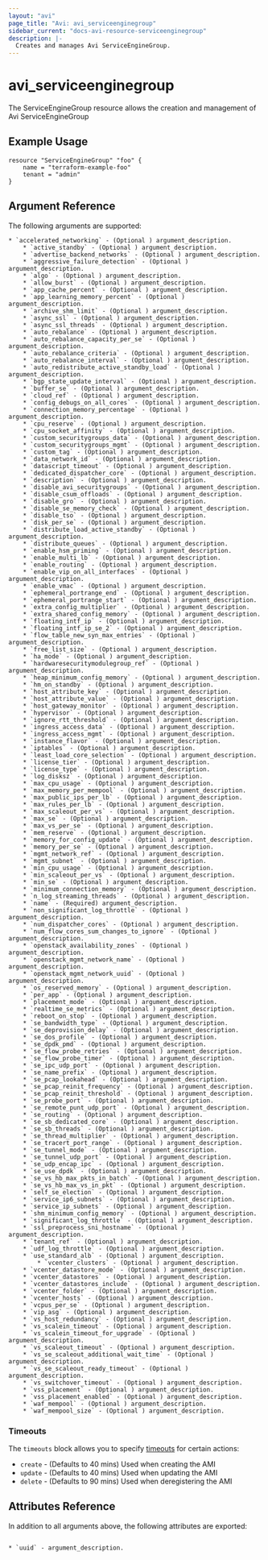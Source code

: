 ```yaml
---
layout: "avi"
page_title: "Avi: avi_serviceenginegroup"
sidebar_current: "docs-avi-resource-serviceenginegroup"
description: |-
  Creates and manages Avi ServiceEngineGroup.
---
```


# avi_serviceenginegroup

The ServiceEngineGroup resource allows the creation and management of Avi ServiceEngineGroup

## Example Usage

```hcl
resource "ServiceEngineGroup" "foo" {
    name = "terraform-example-foo"
    tenant = "admin"
}
```

## Argument Reference

The following arguments are supported:

    * `accelerated_networking` - (Optional ) argument_description.
        * `active_standby` - (Optional ) argument_description.
        * `advertise_backend_networks` - (Optional ) argument_description.
        * `aggressive_failure_detection` - (Optional ) argument_description.
        * `algo` - (Optional ) argument_description.
        * `allow_burst` - (Optional ) argument_description.
        * `app_cache_percent` - (Optional ) argument_description.
        * `app_learning_memory_percent` - (Optional ) argument_description.
        * `archive_shm_limit` - (Optional ) argument_description.
        * `async_ssl` - (Optional ) argument_description.
        * `async_ssl_threads` - (Optional ) argument_description.
        * `auto_rebalance` - (Optional ) argument_description.
        * `auto_rebalance_capacity_per_se` - (Optional ) argument_description.
        * `auto_rebalance_criteria` - (Optional ) argument_description.
        * `auto_rebalance_interval` - (Optional ) argument_description.
        * `auto_redistribute_active_standby_load` - (Optional ) argument_description.
        * `bgp_state_update_interval` - (Optional ) argument_description.
        * `buffer_se` - (Optional ) argument_description.
        * `cloud_ref` - (Optional ) argument_description.
        * `config_debugs_on_all_cores` - (Optional ) argument_description.
        * `connection_memory_percentage` - (Optional ) argument_description.
        * `cpu_reserve` - (Optional ) argument_description.
        * `cpu_socket_affinity` - (Optional ) argument_description.
        * `custom_securitygroups_data` - (Optional ) argument_description.
        * `custom_securitygroups_mgmt` - (Optional ) argument_description.
        * `custom_tag` - (Optional ) argument_description.
        * `data_network_id` - (Optional ) argument_description.
        * `datascript_timeout` - (Optional ) argument_description.
        * `dedicated_dispatcher_core` - (Optional ) argument_description.
        * `description` - (Optional ) argument_description.
        * `disable_avi_securitygroups` - (Optional ) argument_description.
        * `disable_csum_offloads` - (Optional ) argument_description.
        * `disable_gro` - (Optional ) argument_description.
        * `disable_se_memory_check` - (Optional ) argument_description.
        * `disable_tso` - (Optional ) argument_description.
        * `disk_per_se` - (Optional ) argument_description.
        * `distribute_load_active_standby` - (Optional ) argument_description.
        * `distribute_queues` - (Optional ) argument_description.
        * `enable_hsm_priming` - (Optional ) argument_description.
        * `enable_multi_lb` - (Optional ) argument_description.
        * `enable_routing` - (Optional ) argument_description.
        * `enable_vip_on_all_interfaces` - (Optional ) argument_description.
        * `enable_vmac` - (Optional ) argument_description.
        * `ephemeral_portrange_end` - (Optional ) argument_description.
        * `ephemeral_portrange_start` - (Optional ) argument_description.
        * `extra_config_multiplier` - (Optional ) argument_description.
        * `extra_shared_config_memory` - (Optional ) argument_description.
        * `floating_intf_ip` - (Optional ) argument_description.
        * `floating_intf_ip_se_2` - (Optional ) argument_description.
        * `flow_table_new_syn_max_entries` - (Optional ) argument_description.
        * `free_list_size` - (Optional ) argument_description.
        * `ha_mode` - (Optional ) argument_description.
        * `hardwaresecuritymodulegroup_ref` - (Optional ) argument_description.
        * `heap_minimum_config_memory` - (Optional ) argument_description.
        * `hm_on_standby` - (Optional ) argument_description.
        * `host_attribute_key` - (Optional ) argument_description.
        * `host_attribute_value` - (Optional ) argument_description.
        * `host_gateway_monitor` - (Optional ) argument_description.
        * `hypervisor` - (Optional ) argument_description.
        * `ignore_rtt_threshold` - (Optional ) argument_description.
        * `ingress_access_data` - (Optional ) argument_description.
        * `ingress_access_mgmt` - (Optional ) argument_description.
        * `instance_flavor` - (Optional ) argument_description.
        * `iptables` - (Optional ) argument_description.
        * `least_load_core_selection` - (Optional ) argument_description.
        * `license_tier` - (Optional ) argument_description.
        * `license_type` - (Optional ) argument_description.
        * `log_disksz` - (Optional ) argument_description.
        * `max_cpu_usage` - (Optional ) argument_description.
        * `max_memory_per_mempool` - (Optional ) argument_description.
        * `max_public_ips_per_lb` - (Optional ) argument_description.
        * `max_rules_per_lb` - (Optional ) argument_description.
        * `max_scaleout_per_vs` - (Optional ) argument_description.
        * `max_se` - (Optional ) argument_description.
        * `max_vs_per_se` - (Optional ) argument_description.
        * `mem_reserve` - (Optional ) argument_description.
        * `memory_for_config_update` - (Optional ) argument_description.
        * `memory_per_se` - (Optional ) argument_description.
        * `mgmt_network_ref` - (Optional ) argument_description.
        * `mgmt_subnet` - (Optional ) argument_description.
        * `min_cpu_usage` - (Optional ) argument_description.
        * `min_scaleout_per_vs` - (Optional ) argument_description.
        * `min_se` - (Optional ) argument_description.
        * `minimum_connection_memory` - (Optional ) argument_description.
        * `n_log_streaming_threads` - (Optional ) argument_description.
        * `name` - (Required) argument_description.
        * `non_significant_log_throttle` - (Optional ) argument_description.
        * `num_dispatcher_cores` - (Optional ) argument_description.
        * `num_flow_cores_sum_changes_to_ignore` - (Optional ) argument_description.
        * `openstack_availability_zones` - (Optional ) argument_description.
        * `openstack_mgmt_network_name` - (Optional ) argument_description.
        * `openstack_mgmt_network_uuid` - (Optional ) argument_description.
        * `os_reserved_memory` - (Optional ) argument_description.
        * `per_app` - (Optional ) argument_description.
        * `placement_mode` - (Optional ) argument_description.
        * `realtime_se_metrics` - (Optional ) argument_description.
        * `reboot_on_stop` - (Optional ) argument_description.
        * `se_bandwidth_type` - (Optional ) argument_description.
        * `se_deprovision_delay` - (Optional ) argument_description.
        * `se_dos_profile` - (Optional ) argument_description.
        * `se_dpdk_pmd` - (Optional ) argument_description.
        * `se_flow_probe_retries` - (Optional ) argument_description.
        * `se_flow_probe_timer` - (Optional ) argument_description.
        * `se_ipc_udp_port` - (Optional ) argument_description.
        * `se_name_prefix` - (Optional ) argument_description.
        * `se_pcap_lookahead` - (Optional ) argument_description.
        * `se_pcap_reinit_frequency` - (Optional ) argument_description.
        * `se_pcap_reinit_threshold` - (Optional ) argument_description.
        * `se_probe_port` - (Optional ) argument_description.
        * `se_remote_punt_udp_port` - (Optional ) argument_description.
        * `se_routing` - (Optional ) argument_description.
        * `se_sb_dedicated_core` - (Optional ) argument_description.
        * `se_sb_threads` - (Optional ) argument_description.
        * `se_thread_multiplier` - (Optional ) argument_description.
        * `se_tracert_port_range` - (Optional ) argument_description.
        * `se_tunnel_mode` - (Optional ) argument_description.
        * `se_tunnel_udp_port` - (Optional ) argument_description.
        * `se_udp_encap_ipc` - (Optional ) argument_description.
        * `se_use_dpdk` - (Optional ) argument_description.
        * `se_vs_hb_max_pkts_in_batch` - (Optional ) argument_description.
        * `se_vs_hb_max_vs_in_pkt` - (Optional ) argument_description.
        * `self_se_election` - (Optional ) argument_description.
        * `service_ip6_subnets` - (Optional ) argument_description.
        * `service_ip_subnets` - (Optional ) argument_description.
        * `shm_minimum_config_memory` - (Optional ) argument_description.
        * `significant_log_throttle` - (Optional ) argument_description.
        * `ssl_preprocess_sni_hostname` - (Optional ) argument_description.
        * `tenant_ref` - (Optional ) argument_description.
        * `udf_log_throttle` - (Optional ) argument_description.
        * `use_standard_alb` - (Optional ) argument_description.
            * `vcenter_clusters` - (Optional ) argument_description.
        * `vcenter_datastore_mode` - (Optional ) argument_description.
        * `vcenter_datastores` - (Optional ) argument_description.
        * `vcenter_datastores_include` - (Optional ) argument_description.
        * `vcenter_folder` - (Optional ) argument_description.
        * `vcenter_hosts` - (Optional ) argument_description.
        * `vcpus_per_se` - (Optional ) argument_description.
        * `vip_asg` - (Optional ) argument_description.
        * `vs_host_redundancy` - (Optional ) argument_description.
        * `vs_scalein_timeout` - (Optional ) argument_description.
        * `vs_scalein_timeout_for_upgrade` - (Optional ) argument_description.
        * `vs_scaleout_timeout` - (Optional ) argument_description.
        * `vs_se_scaleout_additional_wait_time` - (Optional ) argument_description.
        * `vs_se_scaleout_ready_timeout` - (Optional ) argument_description.
        * `vs_switchover_timeout` - (Optional ) argument_description.
        * `vss_placement` - (Optional ) argument_description.
        * `vss_placement_enabled` - (Optional ) argument_description.
        * `waf_mempool` - (Optional ) argument_description.
        * `waf_mempool_size` - (Optional ) argument_description.
    
### Timeouts

The `timeouts` block allows you to specify [timeouts](https://www.terraform.io/docs/configuration/resources.html#timeouts) for certain actions:

* `create` - (Defaults to 40 mins) Used when creating the AMI
* `update` - (Defaults to 40 mins) Used when updating the AMI
* `delete` - (Defaults to 90 mins) Used when deregistering the AMI

## Attributes Reference

In addition to all arguments above, the following attributes are exported:

                                                                                                                                                                                                                                                                                                                                                                                                                                                                                                                                            * `uuid` - argument_description.
                                                                                
